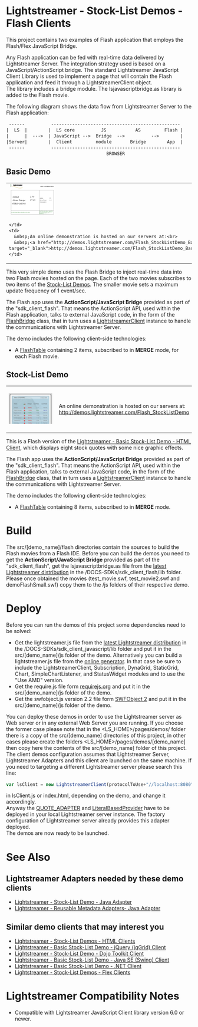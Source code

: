 # Lightstreamer - Stock-List Demos - Flash Clients #

This project contains two examples of Flash application that employs the Flash/Flex JavaScript Bridge.

Any Flash application can be fed with real-time data delivered by Lightstreamer Server. The integration strategy used is based on a JavaScript/ActionScript bridge. The standard Lightstreamer JavaScript Client Library is used to implement a page that will contain the Flash application and feed it through a LightstreamerClient object. <br>
The library includes a bridge module. The lsjavascriptbridge.as library is added to the Flash movie.

The following diagram shows the data flow from Lightstreamer
Server to the Flash application:

```text
 ------          -------------------------------------------------
|  LS  |        |  LS core          JS           AS         Flash |
|      |  --->  | JavaScript -->  Bridge  -->          -->        |
|Server|        |  Client         module       Bridge        App  |
 ------          -------------------------------------------------
                                      BROWSER
```

## Basic Demo ##

<table>
  <tr>
    <td style="text-align: left">
      &nbsp;<a href="http://demos.lightstreamer.com/Flash_StockListDemo_Basic/" target="_blank"><img src="screen_basicflash.png"></a>&nbsp;
      
    </td>
    <td>
      &nbsp;An online demonstration is hosted on our servers at:<br>
      &nbsp;<a href="http://demos.lightstreamer.com/Flash_StockListDemo_Basic/" target="_blank">http://demos.lightstreamer.com/Flash_StockListDemo_Basic/</a>
    </td>
  </tr>
</table>

This very simple demo uses the Flash Bridge to inject real-time data into two Flash movies hosted on the page. Each of the two movies subscribes to two items of the [Stock-List Demos](https://github.com/Weswit/Lightstreamer-example-StockList-client-javascript). The smaller movie sets a maximum update frequency of 1 event/sec.

The Flash app uses the <b>ActionScript/JavaScript Bridge</b> provided as part of the "sdk_client_flash". That means the ActionScript API, used within the Flash application, talks to external JavaScript code, in the form of the [FlashBridge](http://www.lightstreamer.com/docs/client_javascript_uni_api/FlashBridge.html) class, that in turn uses a [LightstreamerClient](http://www.lightstreamer.com/docs/client_javascript_uni_api/LightstreamerClient.html) instance to handle the communications with Lightstreamer Server.

The demo includes the following client-side technologies:
* A [FlashTable](http://www.lightstreamer.com/docs/client_flash_jsdoc/FlashTable.html) containing 2 items, subscribed to in <b>MERGE</b> mode, for each Flash movie.


## Stock-List Demo ##

<table>
  <tr>
    <td style="text-align: left">
      &nbsp;<a href="http://demos.lightstreamer.com/Flash_StockListDemo" target="_blank"><img src="screen_flash.png"></a>&nbsp;
    </td>
    <td>
      &nbsp;An online demonstration is hosted on our servers at:<br>
      &nbsp;<a href="http://demos.lightstreamer.com/Flash_StockListDemo" target="_blank">http://demos.lightstreamer.com/Flash_StockListDemo</a>
    </td>
  </tr>
</table>

This is a Flash version of the [Lightstreamer - Basic Stock-List Demo - HTML Client](https://github.com/Weswit/Lightstreamer-example-StockList-client-javascript#basic-stock-list-demo---html-client), which displays eight stock quotes with some nice graphic effects.

The Flash app uses the <b>ActionScript/JavaScript Bridge</b> provided as part of the "sdk_client_flash". That means the ActionScript API, used within the Flash application, talks to external JavaScript code, in the form of the [FlashBridge](http://www.lightstreamer.com/docs/client_javascript_uni_api/FlashBridge.html) class, that in turn uses a [LightstreamerClient](http://www.lightstreamer.com/docs/client_javascript_uni_api/LightstreamerClient.html) instance to handle the communications with Lightstreamer Server.

The demo includes the following client-side technologies:
* A [FlashTable](http://www.lightstreamer.com/docs/client_flash_jsdoc/FlashTable.html) containing 8 items, subscribed to in <b>MERGE</b> mode.

# Build #

The src/[demo_name]/flash directories contain the sources to build the Flash movies from a Flash IDE. Before you can build the demos you need to get the <b>ActionScript/JavaScript Bridge</b> provided as part of the "sdk_client_flash", get the lsjavascriptbridge.as file from the [latest Lightstreamer distribution](http://www.lightstreamer.com/download) in the /DOCS-SDKs/sdk_client_flash/lib folder.<br>
Please once obtained the movies (test_movie.swf, test_movie2.swf and demoFlashSmall.swf) copy them to the /js folders of their respective demo. 

# Deploy #

Before you can run the demos of this project some dependencies need to be solved:

-  Get the lightstreamer.js file from the [latest Lightstreamer distribution](http://www.lightstreamer.com/download) in the /DOCS-SDKs/sdk_client_javascript/lib folder
   and put it in the src/[demo_name]/js folder of the demo. Alternatively you can build a lightstreamer.js file from the 
   [online generator](http://www.lightstreamer.com/distros/Lightstreamer_Allegro-Presto-Vivace_5_1_1_Colosseo_20130305/Lightstreamer/DOCS-SDKs/sdk_client_javascript/tools/generator.html).
   In that case be sure to include the LightstreamerClient, Subscription, DynaGrid, StaticGrid, Chart, SimpleChartListener, and StatusWidget modules and to use the "Use AMD" version.
-  Get the require.js file form [requirejs.org](http://requirejs.org/docs/download.html) and put it in the src/[demo_name]/js folder of the demo.
-  Get the swfobject.js version 2.2 file form [SWFObject 2](http://code.google.com/p/swfobject/downloads/list) and put it in the src/[demo_name]/js folder of the demo.

You can deploy these demos in order to use the Lightstreamer server as Web server or in any external Web Server you are running. 
If you choose the former case please note that in the <LS_HOME>/pages/demos/ folder there is a copy of the src/[demo_name] directories of this project, in other cases please create the folders <LS_HOME>/pages/demos/[demo_name] then copy here the contents of the src/[demo_name] folder of this project.<br>
The client demos configuration assumes that Lightstreamer Server, Lightstreamer Adapters and this client are launched on the same machine. If you need to targeting a different Lightstreamer server please search this line:
```js
var lsClient = new LightstreamerClient(protocolToUse+"//localhost:8080","DEMO");
```
in lsClient.js or index.html, depending on the demo, and change it accordingly.<br>
Anyway the [QUOTE_ADAPTER](https://github.com/Weswit/Lightstreamer-example-Stocklist-adapter-java) and [LiteralBasedProvider](https://github.com/Weswit/Lightstreamer-example-ReusableMetadata-adapter-java) have to be deployed in your local Lightstreamer server instance. The factory configuration of Lightstreamer server already provides this adapter deployed.<br>
The demos are now ready to be launched.

# See Also #

## Lightstreamer Adapters needed by these demo clients ##

* [Lightstreamer - Stock-List Demo - Java Adapter](https://github.com/Weswit/Lightstreamer-example-Stocklist-adapter-java)
* [Lightstreamer - Reusable Metadata Adapters- Java Adapter](https://github.com/Weswit/Lightstreamer-example-ReusableMetadata-adapter-java)

## Similar demo clients that may interest you ##

* [Lightstreamer - Stock-List Demos - HTML Clients](https://github.com/Weswit/Lightstreamer-example-Stocklist-client-javascript)
* [Lightstreamer - Basic Stock-List Demo - jQuery (jqGrid) Client](https://github.com/Weswit/Lightstreamer-example-StockList-client-jquery)
* [Lightstreamer - Stock-List Demo - Dojo Toolkit Client](https://github.com/Weswit/Lightstreamer-example-StockList-client-dojo)
* [Lightstreamer - Basic Stock-List Demo - Java SE (Swing) Client](https://github.com/Weswit/Lightstreamer-example-StockList-client-java)
* [Lightstreamer - Basic Stock-List Demo - .NET Client](https://github.com/Weswit/Lightstreamer-example-StockList-client-dotnet)
* [Lightstreamer - Stock-List Demos - Flex Clients](https://github.com/Weswit/Lightstreamer-example-StockList-client-flex)

# Lightstreamer Compatibility Notes #

- Compatible with Lightstreamer JavaScript Client library version 6.0 or newer.
